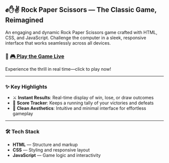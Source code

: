 ## ✊✋✌️ Rock Paper Scissors — The Classic Game, Reimagined  
An engaging and dynamic Rock Paper Scissors game crafted with HTML, CSS, and JavaScript. Challenge the computer in a sleek, responsive interface that works seamlessly across all devices.

### 🔗 [🎮 Play the Game Live](https://github.com/saikrishnamamidi2003.github.io/Rock-Paper-Scissor)  
Experience the thrill in real time—click to play now!

---

### ✨ Key Highlights  
- ⚔️ **Instant Results**: Real-time display of win, lose, or draw outcomes  
- 🧮 **Score Tracker**: Keeps a running tally of your victories and defeats   
- 🎨 **Clean Aesthetics**: Intuitive and minimal interface for effortless gameplay  

---

### 🛠 Tech Stack  
- **HTML** — Structure and markup  
- **CSS** — Styling and responsive layout  
- **JavaScript** — Game logic and interactivity  
